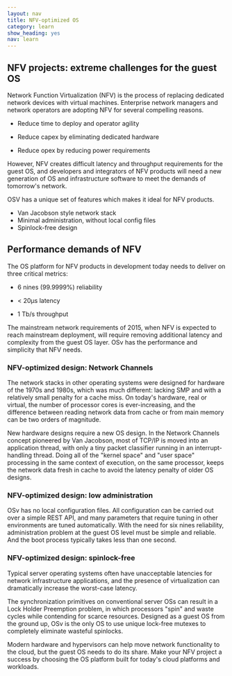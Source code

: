 ```yaml
---
layout: nav
title: NFV-optimized OS
category: learn
show_heading: yes
nav: learn
---
```


## NFV projects: extreme challenges for the guest OS

Network Function Virtualization (NFV) is the process of replacing dedicated network devices with virtual machines.  Enterprise network managers and network operators are adopting NFV for several compelling reasons.

- Reduce time to deploy and operator agility

- Reduce capex by eliminating dedicated hardware

- Reduce opex by reducing power requirements

However, NFV creates difficult latency and throughput requirements for the guest OS, and developers and integrators of NFV products will need a new generation of OS and infrastructure software to meet the demands of tomorrow's network.

OSV has a unique set of features which makes it ideal for NFV products.

* Van Jacobson style network stack
* Minimal administration, without local config files
* Spinlock-free design

<!--more-->

## Performance demands of NFV

The OS platform for NFV products in development today needs to deliver on three critical metrics:

- 6 nines (99.9999%) reliability

- < 20&mu;s latency

- 1 Tb/s throughput

The mainstream network requirements of 2015, when NFV is expected to reach mainstream deployment, will require removing additional latency and complexity from the guest OS layer.  OSv has the performance and simplicity that NFV needs.

### NFV-optimized design: Network Channels 

The network stacks in other operating systems were designed for hardware of the 1970s and 1980s, which was much different: lacking SMP and with a relatively small penalty for a cache miss.  On today's hardware, real or virtual, the number of processor cores is ever-increasing, and the difference between reading network data from cache or from main memory can be two orders of magnitude.

New hardware designs require a new OS design.  In the Network Channels concept pioneered by Van Jacobson, most of TCP/IP is moved into an application thread, with only a tiny packet classifier running in an interrupt-handling thread.  Doing all of the "kernel space" and "user space" processing in the same context of execution, on the same processor, keeps the network data fresh in cache to avoid the latency penalty of older OS designs.

### NFV-optimized design: low administration

OSv has no local configuration files.  All configuration can be carried out over a simple REST API, and many parameters that require tuning in other environments are tuned automatically.  With the need for six nines reliability, administration problem at the guest OS level must be simple and reliable.  And the boot process typically takes less than one second.

### NFV-optimized design: spinlock-free

Typical server operating systems often have unacceptable latencies for network infrastructure applications, and the presence of virtualization can dramatically increase the worst-case latency.

The synchronization primitives on conventional server OSs can result in a Lock Holder Preemption problem, in which processors "spin" and waste cycles while contending for scarce resources.  Designed as a guest OS from the ground up, OSv is the only OS to use unique lock-free mutexes to completely eliminate wasteful spinlocks.

Modern hardware and hypervisors can help move network functionality to the cloud, but the guest OS needs to do its share.  Make your NFV project a success by choosing the OS platform built for today's cloud platforms and workloads.
